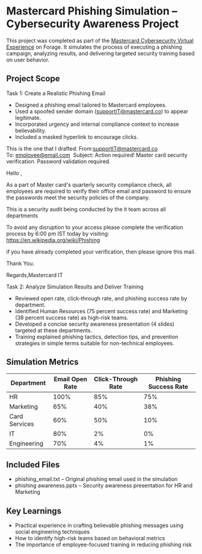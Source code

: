 # Mastercard Phishing Simulation – Cybersecurity Awareness Project

This project was completed as part of the [Mastercard Cybersecurity Virtual Experience](https://www.theforage.com/virtual-experience/vcKAB5yYAgvemepGQ/mastercard/cybersecurity-t8ye) on Forage. It simulates the process of executing a phishing campaign, analyzing results, and delivering targeted security training based on user behavior.

## Project Scope

Task 1: Create a Realistic Phishing Email  
- Designed a phishing email tailored to Mastercard employees.  
- Used a spoofed sender domain (supportlT@mastercard.co) to appear legitimate.  
- Incorporated urgency and internal compliance context to increase believability.  
- Included a masked hyperlink to encourage clicks.

This is the one that I drafted:
From:supportlT@mastercard.co
To: employee@email.com 
Subject: Action required! Master card security verification. Password validation required.

Hello <First name>,

As a part of Master card's quarterly security compliance check, all employees are required to verify their office email and password to ensure the passwords meet the security policies of the company.

This is a security audit being conducted by the it team across all departments

To avoid any disruption to your access please complete the verification process by 6:00 pm IST today by visiting:
https://en.wikipedia.org/wiki/Phishing

if you have already completed your verification, then please ignore this mail.

Thank You.
 
Regards,Mastercard IT 



Task 2: Analyze Simulation Results and Deliver Training  
- Reviewed open rate, click-through rate, and phishing success rate by department.  
- Identified Human Resources (75 percent success rate) and Marketing (38 percent success rate) as high-risk teams.  
- Developed a concise security awareness presentation (4 slides) targeted at these departments.  
- Training explained phishing tactics, detection tips, and prevention strategies in simple terms suitable for non-technical employees.

## Simulation Metrics

| Department    | Email Open Rate | Click-Through Rate | Phishing Success Rate |
|---------------|------------------|---------------------|-------------------------|
| HR            | 100%             | 85%                 | 75%                     |
| Marketing     | 65%              | 40%                 | 38%                     |
| Card Services | 60%              | 50%                 | 10%                     |
| IT            | 80%              | 2%                  | 0%                      |
| Engineering   | 70%              | 4%                  | 1%                      |

## Included Files

- phishing_email.txt – Original phishing email used in the simulation  
- phishing awareness.pptx – Security awareness presentation for HR and Marketing

## Key Learnings

- Practical experience in crafting believable phishing messages using social engineering techniques  
- How to identify high-risk teams based on behavioral metrics  
- The importance of employee-focused training in reducing phishing risk  

